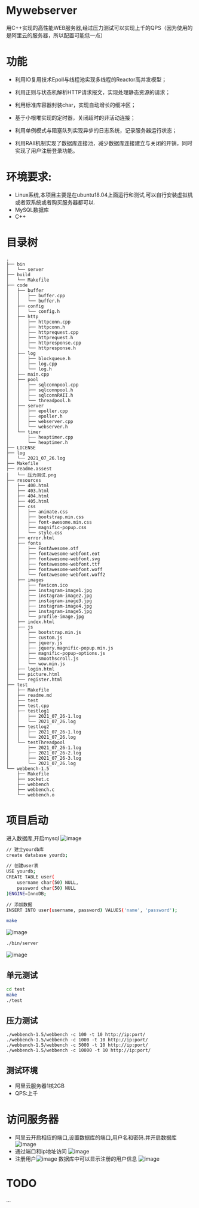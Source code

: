 # Mywebserver
用C++实现的高性能WEB服务器,经过压力测试可以实现上千的QPS（因为使用的是阿里云的服务器，所以配置可能低一点）
# 功能
* 利用IO复用技术Epoll与线程池实现多线程的Reactor高并发模型；

* 利用正则与状态机解析HTTP请求报文，实现处理静态资源的请求；

* 利用标准库容器封装char，实现自动增长的缓冲区；

* 基于小根堆实现的定时器，关闭超时的非活动连接；

* 利用单例模式与阻塞队列实现异步的日志系统，记录服务器运行状态；

* 利用RAII机制实现了数据库连接池，减少数据库连接建立与关闭的开销，同时实现了用户注册登录功能。
# 环境要求:
* Linux系统,本项目主要是在ubuntu18.04上面运行和测试,可以自行安装虚拟机或者双系统或者购买服务器都可以.
* MySQL数据库
* C++
# 目录树
```
.
├── bin
│   └── server
├── build
│   └── Makefile
├── code
│   ├── buffer
│   │   ├── buffer.cpp
│   │   └── buffer.h
│   ├── config
│   │   └── config.h
│   ├── http
│   │   ├── httpconn.cpp
│   │   ├── httpconn.h
│   │   ├── httprequest.cpp
│   │   ├── httprequest.h
│   │   ├── httpresponse.cpp
│   │   └── httpresponse.h
│   ├── log
│   │   ├── blockqueue.h
│   │   ├── log.cpp
│   │   └── log.h
│   ├── main.cpp
│   ├── pool
│   │   ├── sqlconnpool.cpp
│   │   ├── sqlconnpool.h
│   │   ├── sqlconnRAII.h
│   │   └── threadpool.h
│   ├── server
│   │   ├── epoller.cpp
│   │   ├── epoller.h
│   │   ├── webserver.cpp
│   │   └── webserver.h
│   └── timer
│       ├── heaptimer.cpp
│       └── heaptimer.h
├── LICENSE
├── log
│   └── 2021_07_26.log
├── Makefile
├── readme.assest
│   └── 压力测试.png
├── resources
│   ├── 400.html
│   ├── 403.html
│   ├── 404.html
│   ├── 405.html
│   ├── css
│   │   ├── animate.css
│   │   ├── bootstrap.min.css
│   │   ├── font-awesome.min.css
│   │   ├── magnific-popup.css
│   │   └── style.css
│   ├── error.html
│   ├── fonts
│   │   ├── FontAwesome.otf
│   │   ├── fontawesome-webfont.eot
│   │   ├── fontawesome-webfont.svg
│   │   ├── fontawesome-webfont.ttf
│   │   ├── fontawesome-webfont.woff
│   │   └── fontawesome-webfont.woff2
│   ├── images
│   │   ├── favicon.ico
│   │   ├── instagram-image1.jpg
│   │   ├── instagram-image2.jpg
│   │   ├── instagram-image3.jpg
│   │   ├── instagram-image4.jpg
│   │   ├── instagram-image5.jpg
│   │   └── profile-image.jpg
│   ├── index.html
│   ├── js
│   │   ├── bootstrap.min.js
│   │   ├── custom.js
│   │   ├── jquery.js
│   │   ├── jquery.magnific-popup.min.js
│   │   ├── magnific-popup-options.js
│   │   ├── smoothscroll.js
│   │   └── wow.min.js
│   ├── login.html
│   ├── picture.html
│   └── register.html
├── test
│   ├── Makefile
│   ├── readme.md
│   ├── test
│   ├── test.cpp
│   ├── testlog1
│   │   ├── 2021_07_26-1.log
│   │   └── 2021_07_26.log
│   ├── testlog2
│   │   ├── 2021_07_26-1.log
│   │   └── 2021_07_26.log
│   └── testThreadpool
│       ├── 2021_07_26-1.log
│       ├── 2021_07_26-2.log
│       ├── 2021_07_26-3.log
│       └── 2021_07_26.log
└── webbench-1.5
    ├── Makefile
    ├── socket.c
    ├── webbench
    ├── webbench.c
    └── webbench.o

```

# 项目启动
进入数据库,开启mysql
![image](https://user-images.githubusercontent.com/53050401/126958943-e5bee91a-9b2a-49f5-a0c2-b56bc777b11e.png)

```bash
// 建立yourdb库
create database yourdb;

// 创建user表
USE yourdb;
CREATE TABLE user(
    username char(50) NULL,
    password char(50) NULL
)ENGINE=InnoDB;

// 添加数据
INSERT INTO user(username, password) VALUES('name', 'password');
```
```bash
make
```
![image](https://user-images.githubusercontent.com/53050401/126959218-ae11f833-4d4a-4312-b84c-3f22b334f861.png)

```bash
./bin/server
```
![image](https://user-images.githubusercontent.com/53050401/126959293-c045eb15-9781-490d-8cc3-a431a293c540.png)


## 单元测试
```bash
cd test
make
./test
```

## 压力测试
```
./webbench-1.5/webbench -c 100 -t 10 http://ip:port/
./webbench-1.5/webbench -c 1000 -t 10 http://ip:port/
./webbench-1.5/webbench -c 5000 -t 10 http://ip:port/
./webbench-1.5/webbench -c 10000 -t 10 http://ip:port/
```
## 测试环境
* 阿里云服务器1核2GB
* QPS:上千

# 访问服务器
* 阿里云开启相应的端口,设置数据库的端口,用户名和密码.并开启数据库
![image](https://user-images.githubusercontent.com/53050401/126961041-eeb582c8-6082-4922-ba0e-a38ede73afdb.png)
* 通过端口和ip地址访问
![image](https://user-images.githubusercontent.com/53050401/126961112-5815b740-3655-404a-8b9d-59da3491ede0.png)
* 注册用户![image](https://user-images.githubusercontent.com/53050401/126961416-5497f143-5435-4cfc-918c-0fe43fc26a57.png)
数据库中可以显示注册的用户信息
![image](https://user-images.githubusercontent.com/53050401/126961453-73f1e9d8-b010-46c2-88ea-80ffca1ce71d.png)
# TODO
...


 
